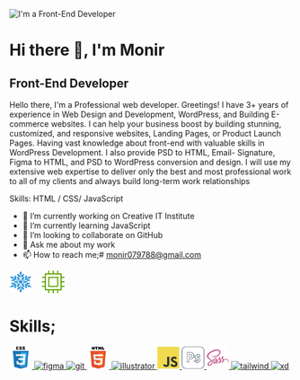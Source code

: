 
![I'm a Front-End Developer](https://scontent.fcgp27-1.fna.fbcdn.net/v/t39.30808-6/385493623_287304040915249_561290371578726972_n.png?stp=dst-jpg&_nc_cat=109&ccb=1-7&_nc_sid=739881&_nc_ohc=Qn-ml66PWlkAX8CxHmp&_nc_ht=scontent.fcgp27-1.fna&oh=00_AfC2HmLw6QdQbgqvXO1cVRxmpZbV-4pLh79CuAfbY3hkEg&oe=651DAE55)
# Hi there 👋, I'm Monir
## Front-End Developer

Hello there, I'm a Professional web developer. Greetings! I have 3+ years of experience in Web Design and Development, WordPress, and Building E-commerce websites. I can help your business boost by building stunning, customized, and responsive websites, Landing Pages, or Product Launch Pages. Having vast knowledge about front-end with valuable skills in WordPress Development. I also provide PSD to HTML, Email- Signature, Figma to HTML, and PSD to WordPress conversion and design. I will use my extensive web expertise to deliver only the best and most professional work to all of my clients and always build long-term work relationships

Skills: HTML / CSS/ JavaScript

- 🔭 I’m currently working on Creative IT Institute 
- 🌱 I’m currently learning JavaScript 
- 👯 I’m looking to collaborate on GitHub 
- 💬 Ask me about my work 
- 📫 How to reach me;# monir079788@gmail.com 



<a href='https://archiveprogram.github.com/'><img src='https://raw.githubusercontent.com/acervenky/animated-github-badges/master/assets/acbadge.gif' width='40' height='40'></a> 
<a href='https://docs.github.com/en/developers'><img src='https://raw.githubusercontent.com/acervenky/animated-github-badges/master/assets/devbadge.gif' width='40' height='40'></a>
# Skills;
<p align="left"> <a href="https://www.w3schools.com/css/" target="_blank" rel="noreferrer"> <img src="https://raw.githubusercontent.com/devicons/devicon/master/icons/css3/css3-original-wordmark.svg" alt="css3" width="40" height="40"/> </a> 
<a href="https://www.figma.com/" target="_blank" rel="noreferrer"> <img src="https://www.vectorlogo.zone/logos/figma/figma-icon.svg" alt="figma" width="40" height="40"/> </a>
<a href="https://git-scm.com/" target="_blank" rel="noreferrer"> <img src="https://www.vectorlogo.zone/logos/git-scm/git-scm-icon.svg" alt="git" width="40" height="40"/> </a> 
<a href="https://www.w3.org/html/" target="_blank" rel="noreferrer"> <img src="https://raw.githubusercontent.com/devicons/devicon/master/icons/html5/html5-original-wordmark.svg" alt="html5" width="40" height="40"/> </a> 
<a href="https://www.adobe.com/in/products/illustrator.html" target="_blank" rel="noreferrer"> <img src="https://www.vectorlogo.zone/logos/adobe_illustrator/adobe_illustrator-icon.svg" alt="illustrator" width="40" height="40"/> </a> 
<a href="https://developer.mozilla.org/en-US/docs/Web/JavaScript" target="_blank" rel="noreferrer"> <img src="https://raw.githubusercontent.com/devicons/devicon/master/icons/javascript/javascript-original.svg" alt="javascript" width="40" height="40"/> </a> 
<a href="https://www.photoshop.com/en" target="_blank" rel="noreferrer"> <img src="https://raw.githubusercontent.com/devicons/devicon/master/icons/photoshop/photoshop-line.svg" alt="photoshop" width="40" height="40"/> </a> <a href="https://sass-lang.com" target="_blank" rel="noreferrer"> <img src="https://raw.githubusercontent.com/devicons/devicon/master/icons/sass/sass-original.svg" alt="sass" width="40" height="40"/> </a> 
<a href="https://tailwindcss.com/" target="_blank" rel="noreferrer"> <img src="https://www.vectorlogo.zone/logos/tailwindcss/tailwindcss-icon.svg" alt="tailwind" width="40" height="40"/> </a> 
<a href="https://www.adobe.com/products/xd.html" target="_blank" rel="noreferrer"> <img src="https://cdn.worldvectorlogo.com/logos/adobe-xd.svg" alt="xd" width="40" height="40"/> </a> </p>
